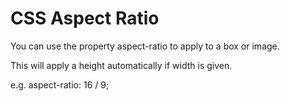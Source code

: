 # CSS Aspect Ratio

You can use the property aspect-ratio to apply to a box or image. 

This will apply a height automatically if width is given. 

e.g.
aspect-ratio: 16 / 9;
